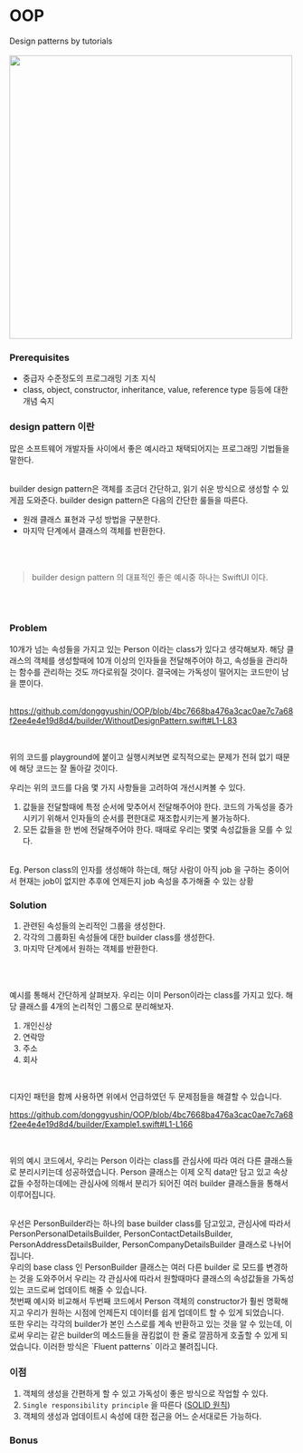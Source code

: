 # OOP
Design patterns by tutorials<br /><br />
<img src="https://miro.medium.com/max/700/1*YzzWikIJMuc3Bzz3r08aEg.png" width=500 />

### Prerequisites
- 중급자 수준정도의 프로그래밍 기초 지식
- class, object, constructor, inheritance, value, reference type 등등에 대한 개념 숙지

### design pattern 이란 
많은 소프트웨어 개발자들 사이에서 좋은 예시라고 채택되어지는 프로그래밍 기법들을 말한다.  <br /><br />

builder design pattern은 객체를 조금더 간단하고, 읽기 쉬운 방식으로 생성할 수 있게끔 도와준다. builder design pattern은 다음의 간단한 룰들을 따른다. 
- 원래 클래스 표현과 구성 방법을 구분한다. 
- 마지막 단계에서 클래스의 객체를 반환한다. 

<br /><br />

> builder design pattern 의 대표적인 좋은 예시중 하나는 SwiftUI 이다. 

<br /><br />

### Problem
10개가 넘는 속성들을 가지고 있는 Person 이라는 class가 있다고 생각해보자. 해당 클래스의 객체를 생성할때에 10개 이상의 인자들을 전달해주어야 하고, 속성들을 관리하는 함수를 관리하는 것도 까다로워질 것이다. 결국에는 가독성이 떨어지는 코드만이 남을 뿐이다. <br /><br />

https://github.com/donggyushin/OOP/blob/4bc7668ba476a3cac0ae7c7a68f2ee4e4e19d8d4/builder/WithoutDesignPattern.swift#L1-L83

<br />

위의 코드를 playground에 붙이고 실행시켜보면 로직적으로는 문제가 전혀 없기 때문에 해당 코드는 잘 돌아갈 것이다. <br />

우리는 위의 코드를 다음 몇 가지 사항들을 고려하여 개선시켜볼 수 있다. 

1. 값들을 전달할때에 특정 순서에 맞추어서 전달해주어야 한다. 코드의 가독성을 증가시키기 위해서 인자들의 순서를 편한대로 재조합시키는게 불가능하다. 
2. 모든 값들을 한 번에 전달해주어야 한다. 때때로 우리는 몇몇 속성값들을 모를 수 있다. 

<br />
Eg. Person class의 인자를 생성해야 하는데, 해당 사람이 아직 job 을 구하는 중이어서 현재는 job이 없지만 추후에 언제든지 job 속성을 추가해줄 수 있는 상황

### Solution
1. 관련된 속성들의 논리적인 그룹을 생성한다. 
2. 각각의 그룹화된 속성들에 대한 builder class를 생성한다. 
3. 마지막 단계에서 원하는 객체를 반환한다. 

<br /><br />

예시를 통해서 간단하게 살펴보자. 우리는 이미 Person이라는 class를 가지고 있다. 해당 클래스를 4개의 논리적인 그룹으로 분리해보자. 

1. 개인신상
2. 연락망
3. 주소
4. 회사

<br />

디자인 패턴을 함께 사용하면 위에서 언급하였던 두 문제점들을 해결할 수 있습니다.

https://github.com/donggyushin/OOP/blob/4bc7668ba476a3cac0ae7c7a68f2ee4e4e19d8d4/builder/Example1.swift#L1-L166

<br />

위의 예시 코드에서, 우리는 Person 이라는 class를 관심사에 따라 여러 다른 클래스들로 분리시키는데 성공하였습니다. Person 클래스는 이제 오직 data만 담고 있고 속상값들 수정하는데에는 관심사에 의해서 분리가 되어진 여러 builder 클래스들을 통해서 이루어집니다. 

<br />
우선은 PersonBuilder라는 하나의 base builder class를 담고있고, 관심사에 따라서 PersonPersonalDetailsBuilder, PersonContactDetailsBuilder, PersonAddressDetailsBuilder, PersonCompanyDetailsBuilder 클래스로 나뉘어집니다. 

<br />
우리의 base class 인 PersonBuilder 클래스는 여러 다른 builder 로 모드를 변경하는 것을 도와주어서 우리는 각 관심사에 따라서 원할때마다 클래스의 속성값들을 가독성있는 코드로써 업데이트 해줄 수 있습니다. 

<br />
첫번째 예시와 비교해서 두번째 코드에서 Person 객체의 constructor가 훨씬 명확해지고 우리가 원하는 시점에 언제든지 데이터를 쉽게 업데이트 할 수 있게 되었습니다. 
<br />
또한 우리는 각각의 builder가 본인 스스로를 계속 반환하고 있는 것을 알 수 있는데, 이로써 우리는 같은 builder의 메소드들을 끊킴없이 한 줄로 깔끔하게 호출할 수 있게 되었습니다. 이러한 방식은 `Fluent patterns` 이라고 불려집니다. 

### 이점
1. 객체의 생성을 간편하게 할 수 있고 가독성이 좋은 방식으로 작업할 수 있다. 
2. `Single responsibility principle` 을 따른다 ([SOLID 원칙](https://ko.wikipedia.org/wiki/SOLID_(%EA%B0%9D%EC%B2%B4_%EC%A7%80%ED%96%A5_%EC%84%A4%EA%B3%84)))
3. 객체의 생성과 업데이트시 속성에 대한 접근을 어느 순서대로든 가능하다. 


### Bonus

